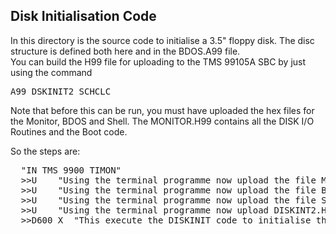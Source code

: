 ## Disk Initialisation Code

In this directory is the source code to initialise a 3.5" floppy disk.   The disc structure is defined both here and in the BDOS.A99 file.   
You can build the H99 file for uploading to the TMS 99105A SBC by just using the command

<pre>A99 DSKINIT2 SCHCLC</pre>

Note that before this can be run, you must have uploaded the hex files for the Monitor, BDOS and Shell.   The MONITOR.H99 contains all the DISK I/O Routines and the Boot code.

So the steps are:

<pre>
  "IN TMS 9900 TIMON"
  >>U    "Using the terminal programme now upload the file MONITOR.H99
  >>U    "Using the terminal programme now upload the file BDOS.H99
  >>U    "Using the terminal programme now upload the file SHELL.H99
  >>U    "Using the terminal programme now upload DISKINT2.H99 to address D600H
  >>D600 X  "This execute the DISKINIT code to initialise the disc.
</pre>


